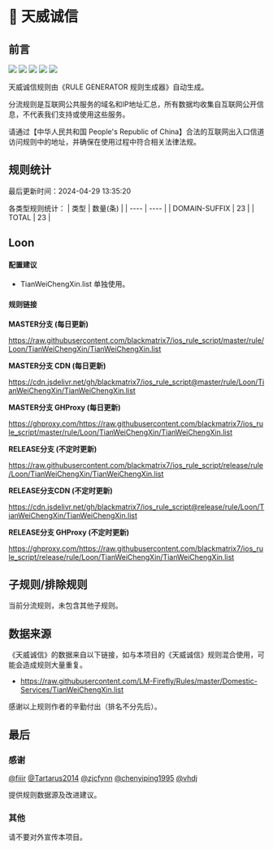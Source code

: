 # 🧸 天威诚信

## 前言

![](https://shields.io/badge/-移除重复规则-ff69b4) ![](https://shields.io/badge/-DOMAIN与DOMAIN--SUFFIX合并-green) ![](https://shields.io/badge/-DOMAIN--SUFFIX间合并-critical) ![](https://shields.io/badge/-DOMAIN--SUFFIX与DOMAIN--KEYWORD合并-blue) ![](https://shields.io/badge/-IP--CIDR(6)合并-blueviolet) 

天威诚信规则由《RULE GENERATOR 规则生成器》自动生成。

分流规则是互联网公共服务的域名和IP地址汇总，所有数据均收集自互联网公开信息，不代表我们支持或使用这些服务。

请通过【中华人民共和国 People's Republic of China】合法的互联网出入口信道访问规则中的地址，并确保在使用过程中符合相关法律法规。

## 规则统计

最后更新时间：2024-04-29 13:35:20

各类型规则统计：
| 类型 | 数量(条)  | 
| ---- | ----  |
| DOMAIN-SUFFIX | 23  | 
| TOTAL | 23  | 


## Loon 

#### 配置建议
- TianWeiChengXin.list 单独使用。

#### 规则链接
**MASTER分支 (每日更新)**

https://raw.githubusercontent.com/blackmatrix7/ios_rule_script/master/rule/Loon/TianWeiChengXin/TianWeiChengXin.list

**MASTER分支 CDN (每日更新)**

https://cdn.jsdelivr.net/gh/blackmatrix7/ios_rule_script@master/rule/Loon/TianWeiChengXin/TianWeiChengXin.list

**MASTER分支 GHProxy (每日更新)**

https://ghproxy.com/https://raw.githubusercontent.com/blackmatrix7/ios_rule_script/master/rule/Loon/TianWeiChengXin/TianWeiChengXin.list

**RELEASE分支 (不定时更新)**

https://raw.githubusercontent.com/blackmatrix7/ios_rule_script/release/rule/Loon/TianWeiChengXin/TianWeiChengXin.list

**RELEASE分支CDN (不定时更新)**

https://cdn.jsdelivr.net/gh/blackmatrix7/ios_rule_script@release/rule/Loon/TianWeiChengXin/TianWeiChengXin.list

**RELEASE分支 GHProxy (不定时更新)**

https://ghproxy.com/https://raw.githubusercontent.com/blackmatrix7/ios_rule_script/release/rule/Loon/TianWeiChengXin/TianWeiChengXin.list

## 子规则/排除规则


当前分流规则，未包含其他子规则。

## 数据来源

《天威诚信》的数据来自以下链接，如与本项目的《天威诚信》规则混合使用，可能会造成规则大量重复。

- https://raw.githubusercontent.com/LM-Firefly/Rules/master/Domestic-Services/TianWeiChengXin.list


感谢以上规则作者的辛勤付出（排名不分先后）。

## 最后

### 感谢

[@fiiir](https://github.com/fiiir) [@Tartarus2014](https://github.com/Tartarus2014) [@zjcfynn](https://github.com/zjcfynn) [@chenyiping1995](https://github.com/chenyiping1995) [@vhdj](https://github.com/vhdj)

提供规则数据源及改进建议。

### 其他

请不要对外宣传本项目。